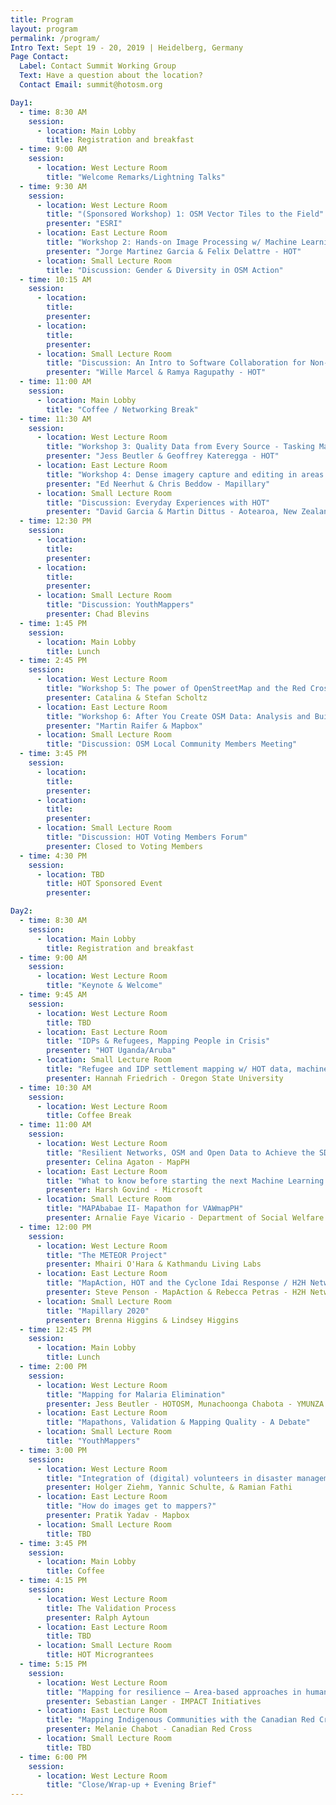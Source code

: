 ```yaml
---
title: Program
layout: program
permalink: /program/
Intro Text: Sept 19 - 20, 2019 | Heidelberg, Germany 
Page Contact:
  Label: Contact Summit Working Group
  Text: Have a question about the location?
  Contact Email: summit@hotosm.org

Day1:
  - time: 8:30 AM
    session:
      - location: Main Lobby
        title: Registration and breakfast
  - time: 9:00 AM
    session:
      - location: West Lecture Room
        title: "Welcome Remarks/Lightning Talks"
  - time: 9:30 AM
    session:
      - location: West Lecture Room
        title: "(Sponsored Workshop) 1: OSM Vector Tiles to the Field"
        presenter: "ESRI"
      - location: East Lecture Room
        title: "Workshop 2: Hands-on Image Processing w/ Machine Learning for Humanitarian Action (And Beyond)"
        presenter: "Jorge Martinez Garcia & Felix Delattre - HOT"
      - location: Small Lecture Room
        title: "Discussion: Gender & Diversity in OSM Action"
  - time: 10:15 AM
    session:
      - location:
        title:
        presenter:
      - location: 
        title:
        presenter:
      - location: Small Lecture Room
        title: "Discussion: An Intro to Software Collaboration for Non-Developers"
        presenter: "Wille Marcel & Ramya Ragupathy - HOT"
  - time: 11:00 AM
    session:
      - location: Main Lobby
        title: "Coffee / Networking Break"
  - time: 11:30 AM
    session:
      - location: West Lecture Room
        title: "Workshop 3: Quality Data from Every Source - Tasking Manager & Mapathons"
        presenter: "Jess Beutler & Geoffrey Kateregga - HOT"
      - location: East Lecture Room
        title: "Workshop 4: Dense imagery capture and editing in areas with limited infrastructure"
        presenter: "Ed Neerhut & Chris Beddow - Mapillary"
      - location: Small Lecture Room
        title: "Discussion: Everyday Experiences with HOT"
        presenter: "David Garcia & Martin Dittus - Aotearoa, New Zealand and UK"
  - time: 12:30 PM
    session:
      - location:
        title:
        presenter:
      - location:
        title:
        presenter:
      - location: Small Lecture Room
        title: "Discussion: YouthMappers"
        presenter: Chad Blevins
  - time: 1:45 PM
    session:
      - location: Main Lobby
        title: Lunch 
  - time: 2:45 PM
    session:
      - location: West Lecture Room
        title: "Workshop 5: The power of OpenStreetMap and the Red Cross and Red Crescent Movement to antizipate disasters"
        presenter: Catalina & Stefan Scholtz
      - location: East Lecture Room
        title: "Workshop 6: After You Create OSM Data: Analysis and Building with Services"
        presenter: "Martin Raifer & Mapbox"
      - location: Small Lecture Room
        title: "Discussion: OSM Local Community Members Meeting"
  - time: 3:45 PM
    session:
      - location:
        title:
        presenter:
      - location:
        title:
        presenter:
      - location: Small Lecture Room
        title: "Discussion: HOT Voting Members Forum"
        presenter: Closed to Voting Members
  - time: 4:30 PM
    session:
      - location: TBD
        title: HOT Sponsored Event
        presenter:

Day2:
  - time: 8:30 AM
    session:
      - location: Main Lobby
        title: Registration and breakfast
  - time: 9:00 AM
    session:
      - location: West Lecture Room
        title: "Keynote & Welcome"
  - time: 9:45 AM
    session:
      - location: West Lecture Room
        title: TBD
      - location: East Lecture Room
        title: "IDPs & Refugees, Mapping People in Crisis"
        presenter: "HOT Uganda/Aruba"
      - location: Small Lecture Room
        title: "Refugee and IDP settlement mapping w/ HOT data, machine learning, and crowd-sourcing"
        presenter: Hannah Friedrich - Oregon State University
  - time: 10:30 AM
    session:
      - location: West Lecture Room
        title: Coffee Break
  - time: 11:00 AM
    session:
      - location: West Lecture Room
        title: "Resilient Networks, OSM and Open Data to Achieve the SDGs"
        presenter: Celina Agaton - MapPH
      - location: East Lecture Room
        title: "What to know before starting the next Machine Learning project?"
        presenter: Harsh Govind - Microsoft
      - location: Small Lecture Room
        title: "MAPAbabae II- Mapathon for VAWmapPH"
        presenter: Arnalie Faye Vicario - Department of Social Welfare and Development (DSWD)
  - time: 12:00 PM
    session:
      - location: West Lecture Room
        title: "The METEOR Project"
        presenter: Mhairi O'Hara & Kathmandu Living Labs
      - location: East Lecture Room
        title: "MapAction, HOT and the Cyclone Idai Response / H2H Networks"
        presenter: Steve Penson - MapAction & Rebecca Petras - H2H Network
      - location: Small Lecture Room
        title: "Mapillary 2020"
        presenter: Brenna Higgins & Lindsey Higgins
  - time: 12:45 PM
    session:
      - location: Main Lobby
        title: Lunch
  - time: 2:00 PM
    session:
      - location: West Lecture Room
        title: "Mapping for Malaria Elimination"
        presenter: Jess Beutler - HOTOSM, Munachoonga Chabota - YMUNZA , & Yusuf Suleiman - Catholic Relief Services
      - location: East Lecture Room
        title: "Mapathons, Validation & Mapping Quality - A Debate"
      - location: Small Lecture Room
        title: "YouthMappers"
  - time: 3:00 PM
    session:
      - location: West Lecture Room
        title: "Integration of (digital) volunteers in disaster management "
        presenter: Holger Ziehm, Yannic Schulte, & Ramian Fathi
      - location: East Lecture Room
        title: "How do images get to mappers?"
        presenter: Pratik Yadav - Mapbox
      - location: Small Lecture Room
        title: TBD
  - time: 3:45 PM
    session:
      - location: Main Lobby
        title: Coffee
  - time: 4:15 PM
    session:
      - location: West Lecture Room
        title: The Validation Process
        presenter: Ralph Aytoun
      - location: East Lecture Room
        title: TBD
      - location: Small Lecture Room
        title: HOT Micrograntees
  - time: 5:15 PM
    session:
      - location: West Lecture Room
        title: "Mapping for resilience – Area-based approaches in humanitarian contexts"
        presenter: Sebastian Langer - IMPACT Initiatives
      - location: East Lecture Room
        title: "Mapping Indigenous Communities with the Canadian Red Cross Missing Maps Pilot"
        presenter: Melanie Chabot - Canadian Red Cross
      - location: Small Lecture Room
        title: TBD
  - time: 6:00 PM
    session:
      - location: West Lecture Room
        title: "Close/Wrap-up + Evening Brief"
---
```

